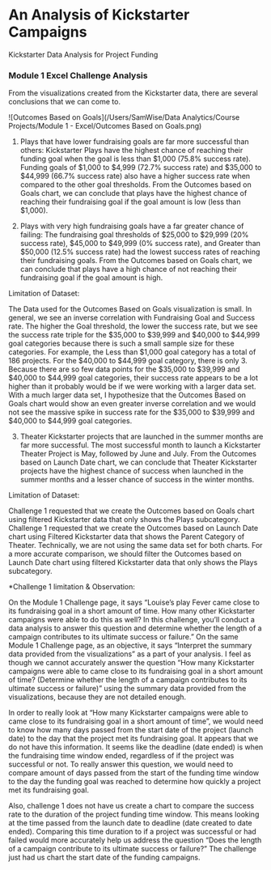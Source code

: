 # An Analysis of Kickstarter Campaigns
Kickstarter Data Analysis for Project Funding 

### Module 1 Excel Challenge Analysis

From the visualizations created from the Kickstarter data, there are several conclusions that we can come to. 

![Outcomes Based on Goals](/Users/SamWise/Data Analytics/Course Projects/Module 1 - Excel/Outcomes Based on Goals.png)

1) Plays that have lower fundraising goals are far more successful than others: Kickstarter Plays have the highest chance of reaching their funding goal when the goal is less than $1,000 (75.8% success rate). Funding goals of $1,000 to $4,999 (72.7% success rate) and $35,000 to $44,999 (66.7% success rate) also have a higher success rate when compared to the other goal thresholds. From the Outcomes based on Goals chart, we can conclude that plays have the highest chance of reaching their fundraising goal if the goal amount is low (less than $1,000).

2) Plays with very high fundraising goals have a far greater chance of failing: The fundraising goal thresholds of $25,000 to $29,999 (20% success rate), $45,000 to $49,999 (0% success rate), and Greater than $50,000 (12.5% success rate) had the lowest success rates of reaching their fundraising goals. From the Outcomes based on Goals chart, we can conclude that plays have a high chance of not reaching their fundraising goal if the goal amount is high.

Limitation of Dataset: 

The Data used for the Outcomes Based on Goals visualization is small. In general, we see an inverse correlation with Fundraising Goal and Success rate. The higher the Goal threshold, the lower the success rate, but we see the success rate triple for the $35,000 to $39,999 and $40,000 to $44,999 goal categories because there is such a small sample size for these categories. For example, the Less than $1,000 goal category has a total of 186 projects. For the $40,000 to $44,999 goal category, there is only 3. Because there are so few data points for the $35,000 to $39,999 and $40,000 to $44,999 goal categories, their success rate appears to be a lot higher than it probably would be if we were working with a larger data set. With a much larger data set, I hypothesize that the Outcomes Based on Goals chart would show an even greater inverse correlation and we would not see the massive spike in success rate for the $35,000 to $39,999 and $40,000 to $44,999 goal categories.

3) Theater Kickstarter projects that are launched in the summer months are far more successful. The most successful month to launch a Kickstarter Theater Project is May, followed by June and July. From the Outcomes based on Launch Date chart, we can conclude that Theater Kickstarter projects have the highest chance of success when launched in the summer months and a lesser chance of success in the winter months.

Limitation of Dataset: 

Challenge 1 requested that we create the Outcomes based on Goals chart using filtered Kickstarter data that only shows the Plays subcategory. Challenge 1 requested that we create the Outcomes based on Launch Date chart using Filtered Kickstarter data that shows the Parent Category of Theater. Technically, we are not using the same data set for both charts. For a more accurate comparison, we should filter the Outcomes based on Launch Date chart using filtered Kickstarter data that only shows the Plays subcategory.

*Challenge 1 limitation & Observation:

On the Module 1 Challenge page, it says “Louise’s play Fever came close to its fundraising goal in a short amount of time. How many other Kickstarter campaigns were able to do this as well? In this challenge, you’ll conduct a data analysis to answer this question and determine whether the length of a campaign contributes to its ultimate success or failure.” On the same Module 1 Challenge page, as an objective, it says “Interpret the summary data provided from the visualizations” as a part of your analysis. I feel as though we cannot accurately answer the question “How many Kickstarter campaigns were able to came close to its fundraising goal in a short amount of time? (Determine whether the length of a campaign contributes to its ultimate success or failure)” using the summary data provided from the visualizations, because they are not detailed enough.

In order to really look at “How many Kickstarter campaigns were able to came close to its fundraising goal in a short amount of time”, we would need to know how many days passed from the start date of the project (launch date) to the day that the project met its fundraising goal. It appears that we do not have this information. It seems like the deadline (date ended) is when the fundraising time window ended, regardless of if the project was successful or not. To really answer this question, we would need to compare amount of days passed from the start of the funding time window to the day the funding goal was reached to determine how quickly a project met its fundraising goal.

Also, challenge 1 does not have us create a chart to compare the success rate to the duration of the project funding time window. This means looking at the time passed from the launch date to deadline (date created to date ended). Comparing this time duration to if a project was successful or had failed would more accurately help us address the question “Does the length of a campaign contribute to its ultimate success or failure?” The challenge just had us chart the start date of the funding campaigns.
